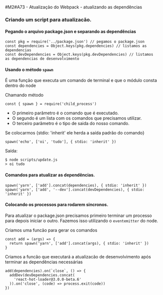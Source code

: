 #M2#A73 - Atualização do Webpack - atualizando as dependências

### Criando um script para atualizacão.

#### Pegando o arquivo package.json e separando as dependências

```
const pkg = require('../package.json') // pegamos o package.json
const dependencies = Object.keys(pkg.dependencies) // listamos as dependencias
const devDependencies = Object.keys(pkg.devDependencies) // listamos as dependencias de desenvolvimento
```

#### Usando o método `spawn`
É uma função que executa um comando de terminal e que o módulo consta dentro do node

Chamando método
```
const { spawn } = require('child_process')
```

- O primeiro parâmetro é o comando que é executado.
- O segundo é um lista com os comandos que precisamos utilizar.
- O terceiro parâmetro é o tipo de saida do nosso comando.

Se colocarmos {stdio: 'inherit' ele herda a saída padrão do comando}

```
spawn('echo', ['oi', 'tudo'], { stdio: 'inherit' })
```

Saída:
```
$ node scripts/update.js
> oi tudo

```

#### Comandos para atualizar as dependências.
```
spawn('yarn', ['add'].concat(dependencies), { stdio: 'inherit' })
spawn('yarn', ['add', '--dev'].concat(devDependencies), { stdio: 'inherit' })
```

#### Colocando os processos para rodarem sincronos.

Para atualizar o package.json precisamos primeiro terminar um processo para depois iniciar o outro. Fazemos isso utilizando o `eventemitter` do node.

Criamos uma funcão para gerar os comandos
```
const add = (args) => {
  return spawn('yarn', ['add'].concat(args), { stdio: 'inherit' })
}
```

Criamos a funcão que executará a atualizacão de desenvolvimento após terminar as dependências necessárias
```
add(dependencies).on(`close`, () => {
  addDev(devDependencies.concat(
    'react-hot-loader@3.0.0-beta.6'
  )).on('close', (code) => process.exit(code))
})
```


